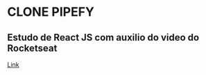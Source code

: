<h1>CLONE PIPEFY</h1>

<h2>Estudo de React JS com auxilio do video do Rocketseat</h2><a href="https://www.youtube.com/watch?v=awRtgpRsdTQ">Link</a>

